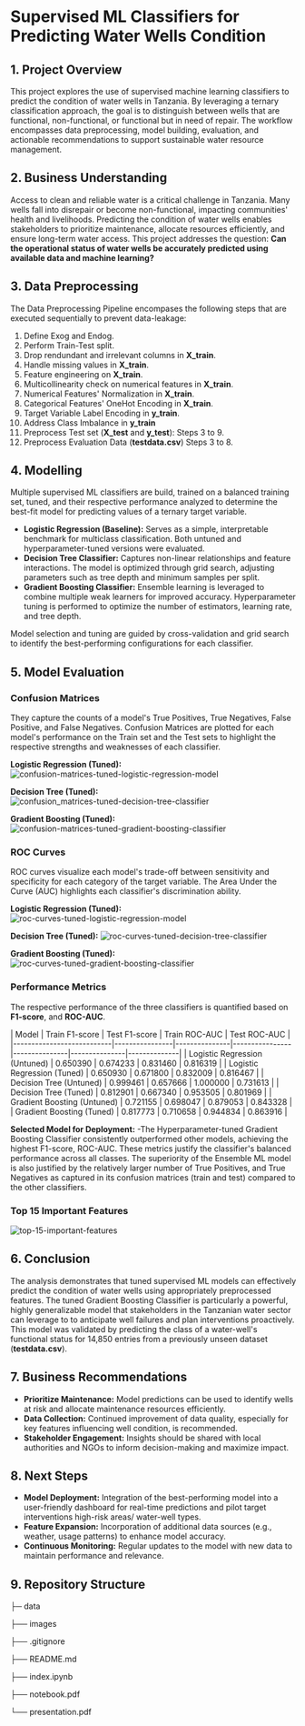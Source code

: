 # Supervised ML Classifiers for Predicting Water Wells Condition

## 1. Project Overview

This project explores the use of supervised machine learning classifiers to predict the condition of water wells in Tanzania. By leveraging a ternary classification approach, the goal is to distinguish between wells that are functional, non-functional, or functional but in need of repair. The workflow encompasses data preprocessing, model building, evaluation, and actionable recommendations to support sustainable water resource management.

## 2. Business Understanding

Access to clean and reliable water is a critical challenge in Tanzania. Many wells fall into disrepair or become non-functional, impacting communities' health and livelihoods. Predicting the condition of water wells enables stakeholders to prioritize maintenance, allocate resources efficiently, and ensure long-term water access. This project addresses the question: **Can the operational status of water wells be accurately predicted using available data and machine learning?**

## 3. Data Preprocessing

The Data Preprocessing Pipeline encompases the following steps that are executed sequentially to prevent data-leakage:

1. Define Exog and Endog.
2. Perform Train-Test split.
3. Drop rendundant and irrelevant columns in **X_train**.
4. Handle missing values in **X_train**.
5. Feature engineering on **X_train**.
6. Multicollinearity check on numerical features in **X_train**.
7. Numerical Features' Normalization in **X_train**.
8. Categorical Features' OneHot Encoding in **X_train**.
9. Target Variable Label Encoding in **y_train**.
10. Address Class Imbalance in **y_train**
11. Preprocess Test set (**X_test** and **y_test**): Steps 3 to 9.
12. Preprocess Evaluation Data (**testdata.csv**) Steps 3 to 8.


## 4. Modelling

Multiple supervised ML classifiers are build, trained on a balanced training set, tuned, and their respective performance analyzed to determine the best-fit model for predicting values of a ternary target variable.

- **Logistic Regression (Baseline):** Serves as a simple, interpretable benchmark for multiclass classification. Both untuned and hyperparameter-tuned versions were evaluated.
- **Decision Tree Classifier:** Captures non-linear relationships and feature interactions. The model is optimized through grid search, adjusting parameters such as tree depth and minimum samples per split.
- **Gradient Boosting Classifier:** Ensemble learning is leveraged to combine multiple weak learners for improved accuracy. Hyperparameter tuning is performed to optimize the number of estimators, learning rate, and tree depth.

Model selection and tuning are guided by cross-validation and grid search to identify the best-performing configurations for each classifier.

## 5. Model Evaluation

### Confusion Matrices
They capture the counts of a model's True Positives, True Negatives, False Positive, and False Negatives. Confusion Matrices are plotted for each model's performance on the Train set and the Test sets to highlight the respective strengths and weaknesses of each classifier.

**Logistic Regression (Tuned):**
![confusion-matrices-tuned-logistic-regression-model](https://github.com/user-attachments/assets/60876a95-4048-41fe-abd3-c39a1231c70e)

**Decision Tree (Tuned):**
![confusion_matrices-tuned-decision-tree-classifier](https://github.com/user-attachments/assets/915d82c1-03f0-429a-94bb-661a1e8153e6)

**Gradient Boosting (Tuned):**
![confusion-matrices-tuned-gradient-boosting-classifier](https://github.com/user-attachments/assets/14558041-5d16-4ce8-aa52-58fc52802b11)



### ROC Curves
ROC curves visualize each model's trade-off between sensitivity and specificity for each category of the target variable. The Area Under the Curve (AUC) highlights each classifier's discrimination ability.

**Logistic Regression (Tuned):**
![roc-curves-tuned-logistic-regression-model](https://github.com/user-attachments/assets/12cebc53-acaa-4120-a94b-e74c5c6edfd1)

**Decision Tree (Tuned):**
![roc-curves-tuned-decision-tree-classifier](https://github.com/user-attachments/assets/763ecf3f-b43f-427f-b373-5707f3bff1bf)

**Gradient Boosting (Tuned):**
![roc-curves-tuned-gradient-boosting-classifier](https://github.com/user-attachments/assets/cd5b1ca5-2fae-4455-89d3-f04e26591f82)

### Performance Metrics
The respective performance of the three classifiers is quantified based on **F1-score**, and **ROC-AUC**.

| Model                     | Train F1-score | Test F1-score | Train ROC-AUC | Test ROC-AUC |
|---------------------------|----------------|---------------|----------------|---------------|---------------|--------------|
| Logistic Regression (Untuned) | 0.650390       | 0.674233      | 0.831460      | 0.816319     |
| Logistic Regression (Tuned)   | 0.650930       | 0.671800      | 0.832009      | 0.816467     |
| Decision Tree (Untuned)   | 0.999461       | 0.657666      | 1.000000      | 0.731613     |
| Decision Tree (Tuned)     | 0.812901       | 0.667340      | 0.953505      | 0.801969     |
| Gradient Boosting (Untuned) | 0.721155       | 0.698047      | 0.879053      | 0.843328     |
| Gradient Boosting (Tuned)   | 0.817773       | 0.710658      | 0.944834      | 0.863916     |


**Selected Model for Deployment:** -The Hyperparameter-tuned Gradient Boosting Classifier consistently outperformed other models, achieving the highest F1-score, ROC-AUC. These metrics justify the classifier's balanced performance across all classes. The superiority of the Ensemble ML model is also justified by the relatively larger number of True Positives, and True Negatives as captured in its confusion matrices (train and test) compared to the other classifiers.


### Top 15 Important Features

![top-15-important-features](https://github.com/user-attachments/assets/1914bcf7-b18e-43de-b817-f258566f0ddd)



## 6. Conclusion

The analysis demonstrates that tuned supervised ML models can effectively predict the condition of water wells using appropriately preprocessed features. The tuned Gradient Boosting Classifier is particularly a powerful, highly generalizable model that stakeholders in the Tanzanian water sector can leverage to to anticipate well failures and plan interventions proactively. This model was validated by predicting the class of a water-well's functional status for 14,850 entries from a previously unseen dataset (**testdata.csv**).

## 7. Business Recommendations

- **Prioritize Maintenance:** Model predictions can be used to identify wells at risk and allocate maintenance resources efficiently.
- **Data Collection:** Continued improvement of data quality, especially for key features influencing well condition, is recommended.
- **Stakeholder Engagement:** Insights should be shared with local authorities and NGOs to inform decision-making and maximize impact.

## 8. Next Steps

- **Model Deployment:** Integration of the best-performing model into a user-friendly dashboard for real-time predictions and pilot target interventions high-risk areas/ water-well types.
- **Feature Expansion:** Incorporation of additional data sources (e.g., weather, usage patterns) to enhance model accuracy.
- **Continuous Monitoring:** Regular updates to the model with new data to maintain performance and relevance.


## 9. Repository Structure


├─ data

├── images

├── .gitignore

├── README.md

├── index.ipynb

├── notebook.pdf

└── presentation.pdf


